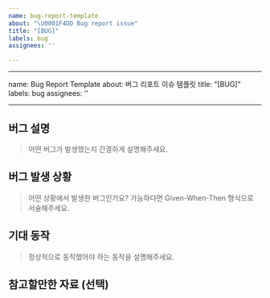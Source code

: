 ```yaml
---
name: bug-report-template
about: "\U0001F4DD Bug report issue"
title: "[BUG]"
labels: bug
assignees: ''

---
```


---
name: Bug Report Template
about: 버그 리포트 이슈 템플릿
title: "[BUG]"
labels: bug
assignees: ''

---

## 버그 설명

> 어떤 버그가 발생했는지 간결하게 설명해주세요.

## 버그 발생 상황

> 어떤 상황에서 발생한 버그인가요? 가능하다면 Given-When-Then 형식으로 서술해주세요.

## 기대 동작

> 정상적으로 동작했어야 하는 동작을 설명해주세요.

## 참고할만한 자료 (선택)
